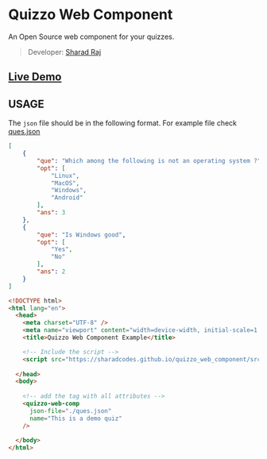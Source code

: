 # Quizzo Web Component
An Open Source web component for your quizzes.
> Developer: [Sharad Raj](https://github.com/sharadcodes/)

## [Live Demo](https://sharadcodes.github.io/quizzo_web_component/example/)

## USAGE

The `json` file should be in the following format. For example file check [ques.json](https://sharadcodes.github.io/quizzo_web_component/example/ques.json)

```json
[
    {
        "que": "Which among the following is not an operating system ?",
        "opt": [
            "Linux",
            "MacOS",
            "Windows",
            "Android"
        ],
        "ans": 3
    },
    {
        "que": "Is Windows good",
        "opt": [
            "Yes",
            "No"
        ],
        "ans": 2
    }
]    
```

```html
<!DOCTYPE html>
<html lang="en">
  <head>
    <meta charset="UTF-8" />
    <meta name="viewport" content="width=device-width, initial-scale=1.0" />
    <title>Quizzo Web Component Example</title>

    <!-- Include the script -->
    <script src="https://sharadcodes.github.io/quizzo_web_component/src/quizzo_web_component.js" async></script>
    
  </head>
  <body>
    
    <!-- add the tag with all attributes -->
    <quizzo-web-comp
      json-file="./ques.json" 
      name="This is a demo quiz"
    />
    
  </body>
</html>
```
